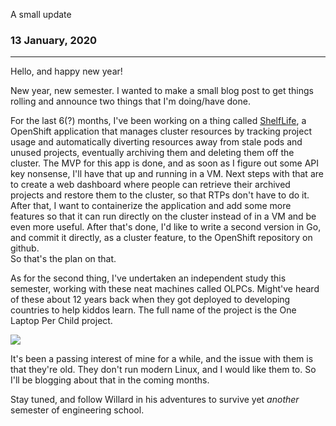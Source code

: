 A small update

### 13 January, 2020

------------------------------------------------------------------------

Hello, and happy new year!

New year, new semester. I wanted to make a small blog post to get things
rolling and announce two things that I\'m doing/have done.

For the last 6(?) months, I\'ve been working on a thing called
[ShelfLife](https://www.github.com/willnilges/shelflife), a OpenShift
application that manages cluster resources by tracking project usage and
automatically diverting resources away from stale pods and unused
projects, eventually archiving them and deleting them off the cluster.
The MVP for this app is done, and as soon as I figure out some API key
nonsense, I\'ll have that up and running in a VM. Next steps with that
are to create a web dashboard where people can retrieve their archived
projects and restore them to the cluster, so that RTPs don\'t have to do
it. After that, I want to containerize the application and add some more
features so that it can run directly on the cluster instead of in a VM
and be even more useful. After that\'s done, I\'d like to write a second
version in Go, and commit it directly, as a cluster feature, to the
OpenShift repository on github.\
So that\'s the plan on that.

As for the second thing, I\'ve undertaken an independent study this
semester, working with these neat machines called OLPCs. Might\'ve heard
of these about 12 years back when they got deployed to developing
countries to help kiddos learn. The full name of the project is the One
Laptop Per Child project.

![](https://upload.wikimedia.org/wikipedia/commons/b/b1/LaptopOLPC_a.jpg)

It\'s been a passing interest of mine for a while, and the issue with
them is that they\'re old. They don\'t run modern Linux, and I would
like them to. So I\'ll be blogging about that in the coming months.

Stay tuned, and follow Willard in his adventures to survive yet
*another* semester of engineering school.
